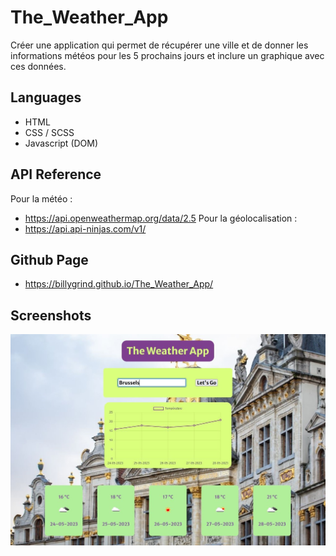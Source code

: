 
# The_Weather_App

Créer une application qui permet de récupérer une ville et de donner les informations météos pour les 5 prochains jours et inclure un graphique avec ces données.

## Languages

- HTML
- CSS / SCSS
- Javascript (DOM)

## API Reference

Pour la météo :
- https://api.openweathermap.org/data/2.5
Pour la géolocalisation : 
- https://api.api-ninjas.com/v1/

## Github Page

- https://billygrind.github.io/The_Weather_App/

## Screenshots

![App Screenshot](assets/src/printscreen2.jpg)